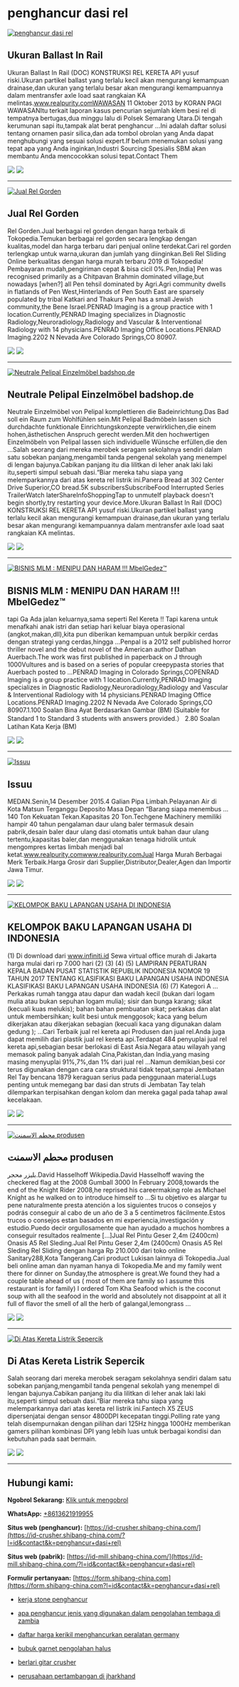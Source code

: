 # penghancur dasi rel

<a href="https://swt.shibang-china.com/?l=id&img&k=penghancur+dasi+rel" target="_blank">![penghancur dasi rel](http://static.shibang-china.com/all-800x300/1079.jpg)</a>

## Ukuran Ballast In Rail
Ukuran Ballast In Rail (DOC) KONSTRUKSI REL KERETA API yusuf riski.Ukuran partikel ballast yang terlalu kecil akan mengurangi kemampuan drainase,dan ukuran yang terlalu besar akan mengurangi kemampuannya dalam mentransfer axle load saat rangkaian KA melintas.www.realpurity.comWAWASAN 11 Oktober 2013 by KORAN PAGI WAWASANItu terkait laporan kasus pencurian sejumlah klem besi rel di tempatnya bertugas,dua minggu lalu di Polsek Semarang Utara.Di tengah kerumunan sapi itu,tampak alat berat penghancur …Ini adalah daftar solusi tentang ornamen pasir silica,dan ada tombol obrolan yang Anda dapat menghubungi yang sesuai solusi expert.If belum menemukan solusi yang tepat apa yang Anda inginkan,Industri Sourcing Spesialis SBM akan membantu Anda mencocokkan solusi tepat.Contact Them


<a href="https://whatsapp.shibangsoft.com/WhatsApp.php" target="_blank" title="WhatsApp">![](http://static.shibang-china.com/icon/whatsapp.png)</a> <a href="https://swt.shibang-china.com/?l=id&icon&k=penghancur+dasi+rel" target="_blank">![](http://static.shibang-china.com/icon/chat-id.png)</a>

---

<a href="https://swt.shibang-china.com/?l=id&img&k=penghancur+dasi+rel" target="_blank">![Jual Rel Gorden](http://static.shibang-china.com/all-800x300/222.jpg)</a>

## Jual Rel Gorden
Rel Gorden.Jual berbagai rel gorden dengan harga terbaik di Tokopedia.Temukan berbagai rel gorden secara lengkap dengan kualitas,model dan harga terbaru dari penjual online terdekat.Cari rel gorden terlengkap untuk warna,ukuran dan jumlah yang diinginkan.Beli Rel Sliding Online berkualitas dengan harga murah terbaru 2019 di Tokopedia! Pembayaran mudah,pengiriman cepat &amp; bisa cicil 0%.Pen,India] Pen was recognised primarily as a Chitpavan Brahmin dominated village,but nowadays [when?] all Pen tehsil dominated by Agri.Agri community dwells in flatlands of Pen West,Hinterlands of Pen South East are sparsely populated by tribal Katkari and Thakurs Pen has a small Jewish community,the Bene Israel.PENRAD Imaging is a group practice with 1 location.Currently,PENRAD Imaging specializes in Diagnostic Radiology,Neuroradiology,Radiology and Vascular &amp; Interventional Radiology with 14 physicians.PENRAD Imaging Office Locations.PENRAD Imaging.2202 N Nevada Ave Colorado Springs,CO 80907.


<a href="https://whatsapp.shibangsoft.com/WhatsApp.php" target="_blank" title="WhatsApp">![](http://static.shibang-china.com/icon/whatsapp.png)</a> <a href="https://swt.shibang-china.com/?l=id&icon&k=penghancur+dasi+rel" target="_blank">![](http://static.shibang-china.com/icon/chat-id.png)</a>

---

<a href="https://swt.shibang-china.com/?l=id&img&k=penghancur+dasi+rel" target="_blank">![Neutrale Pelipal Einzelm&#246;bel badshop.de](http://static.shibang-china.com/all-800x300/439.jpg)</a>

## Neutrale Pelipal Einzelm&#246;bel badshop.de
Neutrale Einzelm&#246;bel von Pelipal komplettieren die Badeinrichtung.Das Bad soll ein Raum zum Wohlf&#252;hlen sein.Mit Pelipal Badm&#246;beln lassen sich durchdachte funktionale Einrichtungskonzepte verwirklichen,die einem hohen,&#228;sthetischen Anspruch gerecht werden.Mit den hochwertigen Einzelm&#246;beln von Pelipal lassen sich individuelle W&#252;nsche erf&#252;llen,die den …Salah seorang dari mereka merobek seragam sekolahnya sendiri dalam satu sobekan panjang,mengambil tanda pengenal sekolah yang menempel di lengan bajunya.Cabikan panjang itu dia lilitkan di leher anak laki laki itu,seperti simpul sebuah dasi.“Biar mereka tahu siapa yang melemparkannya dari atas kereta rel listrik ini.Panera Bread at 302 Center Drive Superior,CO bread.5K subscribersSubscribeFood Interrupted Series TrailerWatch laterShareInfoShoppingTap to unmuteIf playback doesn't begin shortly,try restarting your device.More.Ukuran Ballast In Rail (DOC) KONSTRUKSI REL KERETA API yusuf riski.Ukuran partikel ballast yang terlalu kecil akan mengurangi kemampuan drainase,dan ukuran yang terlalu besar akan mengurangi kemampuannya dalam mentransfer axle load saat rangkaian KA melintas.


<a href="https://whatsapp.shibangsoft.com/WhatsApp.php" target="_blank" title="WhatsApp">![](http://static.shibang-china.com/icon/whatsapp.png)</a> <a href="https://swt.shibang-china.com/?l=id&icon&k=penghancur+dasi+rel" target="_blank">![](http://static.shibang-china.com/icon/chat-id.png)</a>

---

<a href="https://swt.shibang-china.com/?l=id&img&k=penghancur+dasi+rel" target="_blank">![BISNIS MLM : MENIPU DAN HARAM !!! MbelGedez™](http://static.shibang-china.com/all-800x300/1147.jpg)</a>

## BISNIS MLM : MENIPU DAN HARAM !!! MbelGedez™
tapi Ga Ada jalan keluarnya,sama seperti Rel Kereta !! Tapi karena untuk menafkahi anak istri dan setiap hari keluar biaya operasional (angkot,makan,dll),kita pun diberikan kemampuan untuk berpikir cerdas dengan strategi yang cerdas,hingga …Penpal is a 2012 self published horror thriller novel and the debut novel of the American author Dathan Auerbach.The work was first published in paperback on J through 1000Vultures and is based on a series of popular creepypasta stories that Auerbach posted to …PENRAD Imaging in Colorado Springs,COPENRAD Imaging is a group practice with 1 location.Currently,PENRAD Imaging specializes in Diagnostic Radiology,Neuroradiology,Radiology and Vascular &amp; Interventional Radiology with 14 physicians.PENRAD Imaging Office Locations.PENRAD Imaging.2202 N Nevada Ave Colorado Springs,CO 80907.1.100 Soalan Bina Ayat Berdasarkan Gambar (BM) (Suitable for Standard 1 to Standard 3 students with answers provided.） 2.80 Soalan Latihan Kata Kerja (BM)


<a href="https://whatsapp.shibangsoft.com/WhatsApp.php" target="_blank" title="WhatsApp">![](http://static.shibang-china.com/icon/whatsapp.png)</a> <a href="https://swt.shibang-china.com/?l=id&icon&k=penghancur+dasi+rel" target="_blank">![](http://static.shibang-china.com/icon/chat-id.png)</a>

---

<a href="https://swt.shibang-china.com/?l=id&img&k=penghancur+dasi+rel" target="_blank">![Issuu](http://static.shibang-china.com/all-800x300/1211.jpg)</a>

## Issuu
MEDAN.Senin,14 Desember 2015.4 Galian Pipa Limbah.Pelayanan Air di Kota Matsun Terganggu Deposito Masa Depan “Barang siapa menembus …140 Ton Kekuatan Tekan.Kapasitas 20 Ton.Techgene Machinery memiliki hampir 40 tahun pengalaman daur ulang baler termasuk desain pabrik,desain baler daur ulang dasi otomatis untuk bahan daur ulang tertentu,kapasitas baler,dan menggunakan tenaga hidrolik untuk mengompres kertas limbah menjadi bal ketat.www.realpurity.comwww.realpurity.comJual Harga Murah Berbagai Merk Terbaik.Harga Grosir dari Supplier,Distributor,Dealer,Agen dan Importir Jawa Timur.


<a href="https://whatsapp.shibangsoft.com/WhatsApp.php" target="_blank" title="WhatsApp">![](http://static.shibang-china.com/icon/whatsapp.png)</a> <a href="https://swt.shibang-china.com/?l=id&icon&k=penghancur+dasi+rel" target="_blank">![](http://static.shibang-china.com/icon/chat-id.png)</a>

---

<a href="https://swt.shibang-china.com/?l=id&img&k=penghancur+dasi+rel" target="_blank">![KELOMPOK BAKU LAPANGAN USAHA DI INDONESIA](http://static.shibang-china.com/all-800x300/665.jpg)</a>

## KELOMPOK BAKU LAPANGAN USAHA DI INDONESIA
(1) Di download dari www.infiniti.id Sewa virtual office murah di Jakarta harga mulai dari rp 7.000 hari (2) (3) (4) (5) LAMPIRAN PERATURAN KEPALA BADAN PUSAT STATISTIK REPUBLIK INDONESIA NOMOR 19 TAHUN 2017 TENTANG KLASIFIKASI BAKU LAPANGAN USAHA INDONESIA KLASIFIKASI BAKU LAPANGAN USAHA INDONESIA (6) (7) Kategori A …Perkakas rumah tangga atau dapur dan wadah kecil (bukan dari logam mulia atau bukan sepuhan logam mulia); sisir dan bunga karang; sikat (kecuali kuas melukis); bahan bahan pembuatan sikat; perkakas dan alat untuk membersihkan; kulit besi untuk menggosok; kaca yang belum dikerjakan atau dikerjakan sebagian (kecuali kaca yang digunakan dalam gedung ); …Cari Terbaik jual rel kereta api Produsen dan jual rel.Anda juga dapat memilih dari plastik jual rel kereta api.Terdapat 484 penyuplai jual rel kereta api,sebagian besar berlokasi di East Asia.Negara atau wilayah yang memasok paling banyak adalah Cina,Pakistan,dan India,yang masing masing menyuplai 91%,7%,dan 1% dari jual rel …Namun demikian,besi cor terus digunakan dengan cara cara struktural tidak tepat,sampai Jembatan Rel Tay bencana 1879 keraguan serius pada penggunaan material.Lugs penting untuk memegang bar dasi dan struts di Jembatan Tay telah dilemparkan terpisahkan dengan kolom dan mereka gagal pada tahap awal kecelakaan.


<a href="https://whatsapp.shibangsoft.com/WhatsApp.php" target="_blank" title="WhatsApp">![](http://static.shibang-china.com/icon/whatsapp.png)</a> <a href="https://swt.shibang-china.com/?l=id&icon&k=penghancur+dasi+rel" target="_blank">![](http://static.shibang-china.com/icon/chat-id.png)</a>

---

<a href="https://swt.shibang-china.com/?l=id&img&k=penghancur+dasi+rel" target="_blank">![محطم الاسمنت produsen](http://static.shibang-china.com/all-800x300/301.jpg)</a>

## محطم الاسمنت produsen
بليزر محجر.David Hasselhoff Wikipedia.David Hasselhoff waving the checkered flag at the 2008 Gumball 3000 In February 2008,towards the end of the Knight Rider 2008,he reprised his careermaking role as Michael Knight as he walked on to introduce himself to …Si tu objetivo es alargar tu pene naturalmente presta atenci&#243;n a los siguientes trucos o consejos y podr&#225;s conseguir al cabo de un a&#241;o de 3 a 5 cent&#237;metros f&#225;cilmente.Estos trucos o consejos estan basados en mi experiencia,investigaci&#243;n y estudio.Puedo decir orgullosamente que han ayudado a muchos hombres a conseguir resultados realmente […]Jual Rel Pintu Geser 2,4m (2400cm) Onasis A5 Rel Sleding.Jual Rel Pintu Geser 2,4m (2400cm) Onasis A5 Rel Sleding Rel Sliding dengan harga Rp 210.000 dari toko online Sanitary288,Kota Tangerang.Cari product Lukisan lainnya di Tokopedia.Jual beli online aman dan nyaman hanya di Tokopedia.Me and my family went there for dinner on Sunday,the atmosphere is great.We found they had a couple table ahead of us ( most of them are family so I assume this restaurant is for family) I ordered Tom Kha Seafood which is the coconut soup with all the seafood in the world and absolutely not disappoint at all it full of flavor the smell of all the herb of galangal,lemongrass …


<a href="https://whatsapp.shibangsoft.com/WhatsApp.php" target="_blank" title="WhatsApp">![](http://static.shibang-china.com/icon/whatsapp.png)</a> <a href="https://swt.shibang-china.com/?l=id&icon&k=penghancur+dasi+rel" target="_blank">![](http://static.shibang-china.com/icon/chat-id.png)</a>

---

<a href="https://swt.shibang-china.com/?l=id&img&k=penghancur+dasi+rel" target="_blank">![Di Atas Kereta Listrik Sepercik](http://static.shibang-china.com/all-800x300/251.jpg)</a>

## Di Atas Kereta Listrik Sepercik
Salah seorang dari mereka merobek seragam sekolahnya sendiri dalam satu sobekan panjang,mengambil tanda pengenal sekolah yang menempel di lengan bajunya.Cabikan panjang itu dia lilitkan di leher anak laki laki itu,seperti simpul sebuah dasi.“Biar mereka tahu siapa yang melemparkannya dari atas kereta rel listrik ini.Fantech X5 ZEUS dipersenjatai dengan sensor 4800DPI kecepatan tinggi.Polling rate yang telah disempurnakan dengan pilihan dari 125Hz hingga 1000Hz memberikan gamers pilihan kombinasi DPI yang lebih luas untuk berbagai kondisi dan kebutuhan pada saat bermain.

<a href="https://whatsapp.shibangsoft.com/WhatsApp.php" target="_blank" title="WhatsApp">![](http://static.shibang-china.com/icon/whatsapp.png)</a> <a href="https://swt.shibang-china.com/?l=id&icon&k=penghancur+dasi+rel" target="_blank">![](http://static.shibang-china.com/icon/chat-id.png)</a>

---
## Hubungi kami:

**Ngobrol Sekarang:** [Klik untuk mengobrol](https://swt.shibang-china.com?l=id&contact&k=penghancur+dasi+rel)

**WhatsApp:**  [+8613621919955](https://whatsapp.shibangsoft.com/WhatsApp.php)

**Situs web (penghancur):** [https://id-crusher.shibang-china.com/](https://id-crusher.shibang-china.com/?l=id&contact&k=penghancur+dasi+rel)

**Situs web (pabrik):** [https://id-mill.shibang-china.com/](https://id-mill.shibang-china.com/?l=id&contact&k=penghancur+dasi+rel)

**Formulir pertanyaan:** [https://form.shibang-china.com](https://form.shibang-china.com?l=id&contact&k=penghancur+dasi+rel)

* [kerja stone penghancur](../43/kerja%20stone%20penghancur.md)

* [apa penghancur jenis yang digunakan dalam pengolahan tembaga di zambia](../46/apa%20penghancur%20jenis%20yang%20digunakan%20dalam%20pengolahan%20tembaga%20di%20zambia.md)

* [daftar harga kerikil menghancurkan peralatan germany](../44/daftar%20harga%20kerikil%20menghancurkan%20peralatan%20germany.md)

* [bubuk garnet pengolahan halus](../44/bubuk%20garnet%20pengolahan%20halus.md)

* [berlari gitar crusher](../49/berlari%20gitar%20crusher.md)

* [perusahaan pertambangan di jharkhand](../45/perusahaan%20pertambangan%20di%20jharkhand.md)